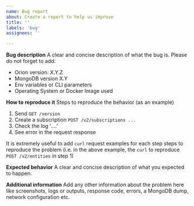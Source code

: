 ```yaml
---
name: Bug report
about: Create a report to help us improve
title: ''
labels: 'bug'
assignees: ''

---
```


**Bug description**
A clear and concise description of what the bug is. Please do not forget to add:
- Orion version: X.Y.Z
- MongoDB version X.Y
- Env variables or CLI parameters
- Operating System or Docker Image used

**How to reproduce it**
Steps to reproduce the behavior (as an example)
1. Send `GET /version`
2. Create a subscription `POST /v2/subscriptions ...`
3. Check the log '....'
4. See error in the request response

It is extremely useful to add `curl` request examples for each step steps to reproduce the problem (i.e. in the above example, the `curl` to reproduce `POST /v2/entities` in step 1)

**Expected behavior**
A clear and concise description of what you expected to happen.

**Additional information**
Add any other information about the problem here like screenshots, logs or outputs, response code, errors, a MongoDB dump, network 
configuration etc.